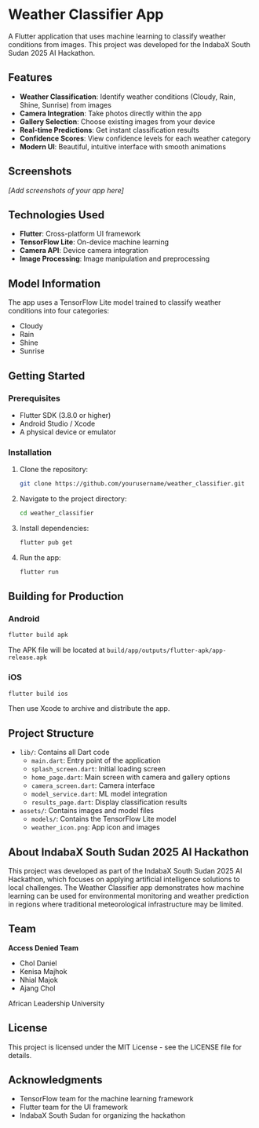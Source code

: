 # Weather Classifier App

A Flutter application that uses machine learning to classify weather conditions from images. This project was developed for the IndabaX South Sudan 2025 AI Hackathon.

## Features

- **Weather Classification**: Identify weather conditions (Cloudy, Rain, Shine, Sunrise) from images
- **Camera Integration**: Take photos directly within the app
- **Gallery Selection**: Choose existing images from your device
- **Real-time Predictions**: Get instant classification results
- **Confidence Scores**: View confidence levels for each weather category
- **Modern UI**: Beautiful, intuitive interface with smooth animations

## Screenshots

*[Add screenshots of your app here]*

## Technologies Used

- **Flutter**: Cross-platform UI framework
- **TensorFlow Lite**: On-device machine learning
- **Camera API**: Device camera integration
- **Image Processing**: Image manipulation and preprocessing

## Model Information

The app uses a TensorFlow Lite model trained to classify weather conditions into four categories:
- Cloudy
- Rain
- Shine
- Sunrise

## Getting Started

### Prerequisites

- Flutter SDK (3.8.0 or higher)
- Android Studio / Xcode
- A physical device or emulator

### Installation

1. Clone the repository:
   ```bash
   git clone https://github.com/yourusername/weather_classifier.git
   ```

2. Navigate to the project directory:
   ```bash
   cd weather_classifier
   ```

3. Install dependencies:
   ```bash
   flutter pub get
   ```

4. Run the app:
   ```bash
   flutter run
   ```

## Building for Production

### Android

```bash
flutter build apk
```

The APK file will be located at `build/app/outputs/flutter-apk/app-release.apk`

### iOS

```bash
flutter build ios
```

Then use Xcode to archive and distribute the app.

## Project Structure

- `lib/`: Contains all Dart code
  - `main.dart`: Entry point of the application
  - `splash_screen.dart`: Initial loading screen
  - `home_page.dart`: Main screen with camera and gallery options
  - `camera_screen.dart`: Camera interface
  - `model_service.dart`: ML model integration
  - `results_page.dart`: Display classification results
- `assets/`: Contains images and model files
  - `models/`: Contains the TensorFlow Lite model
  - `weather_icon.png`: App icon and images

## About IndabaX South Sudan 2025 AI Hackathon

This project was developed as part of the IndabaX South Sudan 2025 AI Hackathon, which focuses on applying artificial intelligence solutions to local challenges. The Weather Classifier app demonstrates how machine learning can be used for environmental monitoring and weather prediction in regions where traditional meteorological infrastructure may be limited.

## Team

**Access Denied Team**   
- Chol Daniel 
- Kenisa Majhok
- Nhial Majok
- Ajang Chol
  
African Leadership University

## License

This project is licensed under the MIT License - see the LICENSE file for details.

## Acknowledgments

- TensorFlow team for the machine learning framework
- Flutter team for the UI framework
- IndabaX South Sudan for organizing the hackathon
